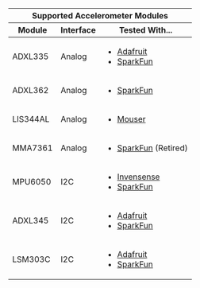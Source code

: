 <table>
  <thead>
    <tr>
      <th colspan="3">Supported Accelerometer Modules</th>
    </tr>    
    <tr>
      <th>Module</th>
      <th>Interface</th>
      <th>Tested With...</th>
    </tr>
  </thead>
  <tbody>
    <tr>
      <td>ADXL335</td>
      <td>Analog</td>
      <td>
        <ul>
          <li><a href="https://www.adafruit.com/product/163?utm_source=j5">Adafruit</a></li>
          <li><a href="https://www.sparkfun.com/products/9269?utm_source=j5">SparkFun</a></li>
        </ul>
      </td>
    </tr>    
    <tr>
      <td>ADXL362</td>
      <td>Analog</td>
      <td>
        <ul>
          <li><a href="https://www.sparkfun.com/products/11446?utm_source=j5">SparkFun</a></li>
        </ul>
      </td>
    </tr>    
    <tr>
      <td>LIS344AL</td>
      <td>Analog</td>
      <td>
        <ul>
          <li><a href="https://www.mouser.com/catalog/specsheets/TinkerKit2-3AxisAccelerometer.pdf?utm_source=j5">Mouser</a></li>
        </ul>
      </td>
    </tr>    
    <tr>
      <td>MMA7361</td>
      <td>Analog</td>
      <td>
        <ul>
          <li><a href="https://www.sparkfun.com/products/retired/9652?utm_source=j5">SparkFun</a> (Retired)</li>
        </ul>
      </td>
    </tr>
    <tr>
      <td>MPU6050</td>
      <td>I2C</td>
      <td>
      <ul>
        <li><a href="http://www.invensense.com/products/motion-tracking/6-axis/mpu-6050/">Invensense</a></li>
        <li><a href="https://www.sparkfun.com/products/11028?utm_source=j5">SparkFun</a></li>
      </ul>
      </td>
    </tr>
    <tr>
      <td>  ADXL345</td>
      <td>I2C</td>
      <td>
        <ul>
          <li><a href="https://www.adafruit.com/products/1231?utm_source=j5">Adafruit</a></li>
          <li><a href="https://www.sparkfun.com/products/9836?utm_source=j5">SparkFun</a></li>
        </ul>
      </td>
    </tr>
    <tr>
      <td>  LSM303C</td>
      <td>I2C</td>
      <td>
      <ul>
        <li><a href="https://www.adafruit.com/product/1120?utm_source=j5">Adafruit</a></li>
        <li><a href="https://www.sparkfun.com/products/13303?utm_source=j5">SparkFun</a></li>
      </ul>
      </td>
    </tr>
  </tbody>
</table>